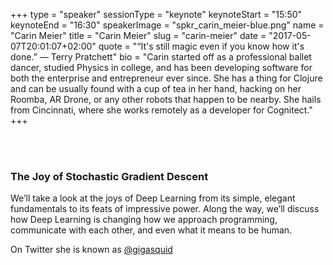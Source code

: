 +++
type         = "speaker"
sessionType  = "keynote"
keynoteStart = "15:50"
keynoteEnd   = "16:30"
speakerImage = "spkr_carin_meier-blue.png"
name         = "Carin Meier"
title        = "Carin Meier"
slug         = "carin-meier"
date         = "2017-05-07T20:01:07+02:00"
quote        = "“It's still magic even if you know how it's done.” — Terry Pratchett"
bio          = "Carin started off as a professional ballet dancer, studied Physics in college, and has been developing software for both the enterprise and entrepreneur ever since. She has a thing for Clojure and can be usually found with a cup of tea in her hand, hacking on her Roomba, AR Drone, or any other robots that happen to be nearby. She hails from Cincinnati, where she works remotely as a developer for Cognitect."
+++

<br/>
<br/>

### The Joy of Stochastic Gradient Descent

We’ll take a look at the joys of Deep Learning from its simple, elegant fundamentals to its feats of impressive power. Along the way, we’ll discuss how Deep Learning is changing how we approach programming, communicate with each other, and even what it means to be human. 

On Twitter she is known as [@gigasquid](https://twitter.com/gigasquid)
